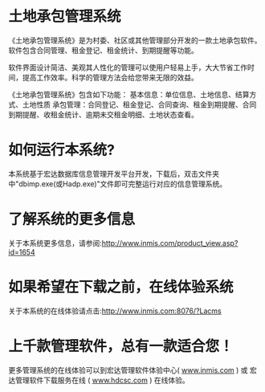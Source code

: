 # 土地承包管理系统

《土地承包管理系统》是为村委、社区或其他管理部分开发的一款土地承包软件。软件包含合同管理、租金登记、租金统计、到期提醒等功能。

软件界面设计简洁、美观其人性化的管理可以使用户轻易上手，大大节省工作时间，提高工作效率。科学的管理方法会给您带来无限的效益。 

《土地承包管理系统》包含如下功能： 基本信息：单位信息、土地信息、结算方式、土地性质 承包管理：合同登记、租金登记、合同查询、租金到期提醒、合同到期提醒、收租金统计、逾期未交租金明细、土地状态查看。 

# 如何运行本系统?

本系统基于宏达数据库信息管理开发平台开发，下载后，双击文件夹中"dbimp.exe(或Hadp.exe)"文件即可完整运行对应的信息管理系统。

# 了解系统的更多信息

关于本系统更多信息，请参阅:http://www.inmis.com/product_view.asp?id=1654

# 如果希望在下载之前，在线体验系统

关于本系统的在线体验请点击:http://www.inmis.com:8076/?Lacms

# 上千款管理软件，总有一款适合您！

更多管理系统的在线体验可以到宏达管理软件体验中心( www.inmis.com ) 或 宏达管理软件下载服务在线 ( www.hdcsc.com ) 在线体验。


